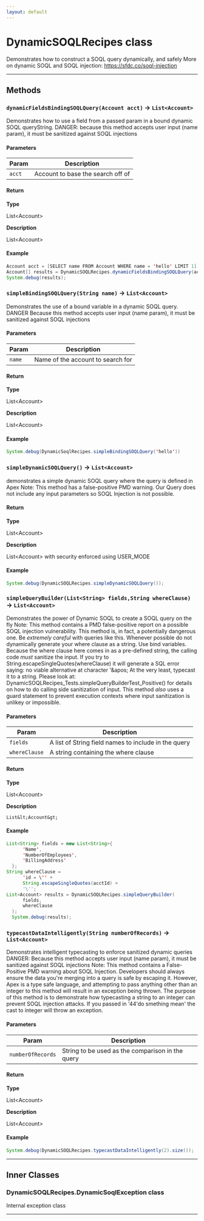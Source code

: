 ```yaml
---
layout: default
---
```

# DynamicSOQLRecipes class

Demonstrates how to construct a SOQL query dynamically, and safely More on dynamic SOQL and SOQL injection: https://sfdc.co/soql-injection

---
## Methods
### `dynamicFieldsBindingSOQLQuery(Account acct)` → `List<Account>`

Demonstrates how to use a field from a passed param in a bound dynamic SOQL queryString. DANGER: because this method accepts user input (name param), it must be sanitized against SOQL injections

#### Parameters

| Param | Description |
| ----- | ----------- |
|`acct` |  Account to base the search off of |

#### Return

**Type**

List&lt;Account&gt;

**Description**

List&lt;Account&gt;

#### Example
```java
Account acct = [SELECT name FROM Account WHERE name = 'hello' LIMIT 1];
Account[] results = DynamicSOQLRecipes.dynamicFieldsBindingSOQLQuery(acct);
System.debug(results);
```

### `simpleBindingSOQLQuery(String name)` → `List<Account>`

Demonstrates the use of a bound variable in a dynamic SOQL query. DANGER Because this method accepts user input (name param), it must be sanitized against SOQL injections

#### Parameters

| Param | Description |
| ----- | ----------- |
|`name` |  Name of the account to search for |

#### Return

**Type**

List&lt;Account&gt;

**Description**

List&lt;Account&gt;

#### Example
```java
System.debug(DynamicSoqlRecipes.simpleBindingSOQLQuery('hello'))
```

### `simpleDynamicSOQLQuery()` → `List<Account>`

demonstrates a simple dynamic SOQL query where the query is defined in Apex Note: This method has a false-positive PMD warning. Our Query does not include any input parameters so SOQL Injection is not possible.

#### Return

**Type**

List&lt;Account&gt;

**Description**

List&lt;Account&gt; with security enforced using USER_MODE

#### Example
```java
System.debug(DynamicSOQLRecipes.simpleDynamicSOQLQuery());
```

### `simpleQueryBuilder(List<String> fields,String whereClause)` → `List<Account>`

Demonstrates the power of Dynamic SOQL to create a SOQL query on the fly Note: This method contains a PMD false-positive report on a possible SOQL injection vulnerability. This method is, in fact, a potentially dangerous one. Be *extremely careful* with queries like this. Whenever possible do not dynamically generate your where clause as a string. Use bind variables. Because the where clause here comes in as a pre-defined string, the calling code *must* sanitize the input. If you try to String.escapeSingleQuotes(whereClause) it will generate a SQL error saying: no viable alternative at character &apos;\&apos; At the very least, typecast it to a string. Please look at: DynamicSOQLRecipes_Tests.simpleQueryBuilderTest_Positive() for details on how to do calling side sanitization of input. This method *also* uses a guard statement to prevent execution contexts where input sanitization is unlikey or impossible.

#### Parameters

| Param | Description |
| ----- | ----------- |
|`fields` |       A list of String field names to include in the query |
|`whereClause` |  A string containing the where clause |

#### Return

**Type**

List&lt;Account&gt;

**Description**

`List&lt;Account&gt;`

#### Example
```java
List<String> fields = new List<String>{
      'Name',
      'NumberOfEmployees',
      'BillingAddress'
  };
String whereClause =
      'id = \'' +
      String.escapeSingleQuotes(acctId) +
      '\'';
List<Account> results = DynamicSOQLRecipes.simpleQueryBuilder(
      fields,
      whereClause
  );
  System.debug(results);
```

### `typecastDataIntelligently(String numberOfRecords)` → `List<Account>`

Demonstrates intelligent typecasting to enforce sanitized dynamic queries DANGER: Because this method accepts user input (name param), it must be sanitized against SOQL injections Note: This method contains a False-Positive PMD warning about SOQL Injection. Developers should always ensure the data you&apos;re merging into a query is safe by escaping it. However, Apex is a type safe language, and attempting to pass anything other than an integer to this method will result in an exception being thrown. The purpose of this method is to demonstrate how typecasting a string to an integer can prevent SOQL injection attacks. If you passed in &apos;44&apos;do smething mean&apos; the cast to integer will throw an exception.

#### Parameters

| Param | Description |
| ----- | ----------- |
|`numberOfRecords` |  String to be used as the comparison in the query |

#### Return

**Type**

List&lt;Account&gt;

**Description**

List&lt;Account&gt;

#### Example
```java
System.debug(DynamicSOQLRecipes.typecastDataIntelligently(2).size());
```

---
## Inner Classes

### DynamicSOQLRecipes.DynamicSoqlException class

Internal exception class

---
